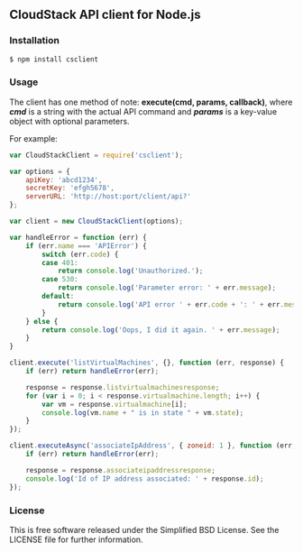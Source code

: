 ## CloudStack API client for Node.js


### Installation

```bash
$ npm install csclient
```


### Usage

The client has one method of note: <b>execute(cmd, params, callback)</b>, where <b><i>cmd</i></b> is a string with the actual API command and <b><i>params</i></b> is a key-value object with optional parameters. 

For example:

```javascript
var CloudStackClient = require('csclient');

var options = {
    apiKey: 'abcd1234',
    secretKey: 'efgh5678',
    serverURL: 'http://host:port/client/api?'
};

var client = new CloudStackClient(options);

var handleError = function (err) {
    if (err.name === 'APIError') {
        switch (err.code) {
        case 401:
            return console.log('Unauthorized.');
        case 530:
            return console.log('Parameter error: ' + err.message);
        default:
            return console.log('API error ' + err.code + ': ' + err.message);
        }
    } else {
        return console.log('Oops, I did it again. ' + err.message);
    }
}

client.execute('listVirtualMachines', {}, function (err, response) {
    if (err) return handleError(err);

    response = response.listvirtualmachinesresponse;
    for (var i = 0; i < response.virtualmachine.length; i++) {
        var vm = response.virtualmachine[i];
        console.log(vm.name + " is in state " + vm.state);
    }
});

client.executeAsync('associateIpAddress', { zoneid: 1 }, function (err, response) {
    if (err) return handleError(err);

    response = response.associateipaddressresponse;
    console.log('Id of IP address associated: ' + response.id);
});
```


### License

This is free software released under the Simplified BSD License. See the LICENSE file for further information.
